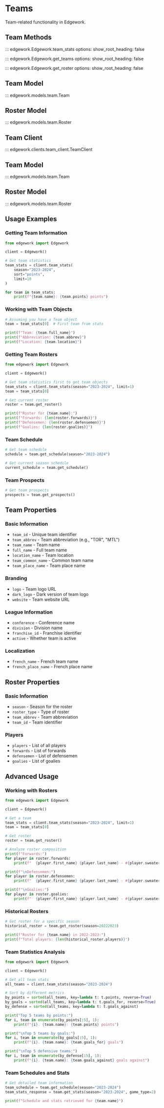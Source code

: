 # Teams

Team-related functionality in Edgework.

## Team Methods

::: edgework.Edgework.team_stats
    options:
      show_root_heading: false

::: edgework.Edgework.get_teams
    options:
      show_root_heading: false

::: edgework.Edgework.get_roster
    options:
      show_root_heading: false

## Team Model

::: edgework.models.team.Team

## Roster Model

::: edgework.models.team.Roster

## Team Client

::: edgework.clients.team_client.TeamClient

## Team Model

::: edgework.models.team.Team

## Roster Model

::: edgework.models.team.Roster

## Usage Examples

### Getting Team Information

```python
from edgework import Edgework

client = Edgework()

# Get team statistics
team_stats = client.team_stats(
    season="2023-2024",
    sort="points",
    limit=10
)

for team in team_stats:
    print(f"{team.name}: {team.points} points")
```

### Working with Team Objects

```python
# Assuming you have a Team object
team = team_stats[0]  # First team from stats

print(f"Team: {team.full_name}")
print(f"Abbreviation: {team.abbrev}")
print(f"Location: {team.location}")
```

### Getting Team Rosters

```python
from edgework import Edgework

client = Edgework()

# Get team statistics first to get team objects
team_stats = client.team_stats(season="2023-2024", limit=1)
team = team_stats[0]

# Get current roster
roster = team.get_roster()

print(f"Roster for {team.name}:")
print(f"Forwards: {len(roster.forwards)}")
print(f"Defensemen: {len(roster.defensemen)}")
print(f"Goalies: {len(roster.goalies)}")
```

### Team Schedule

```python
# Get team schedule
schedule = team.get_schedule(season="2023-2024")

# Get current season schedule
current_schedule = team.get_schedule()
```

### Team Prospects

```python
# Get team prospects
prospects = team.get_prospects()
```

## Team Properties

### Basic Information
- `team_id` - Unique team identifier
- `team_abbrev` - Team abbreviation (e.g., "TOR", "MTL")
- `team_name` - Team name
- `full_name` - Full team name
- `location_name` - Team location
- `team_common_name` - Common team name
- `team_place_name` - Team place name

### Branding
- `logo` - Team logo URL
- `dark_logo` - Dark version of team logo
- `website` - Team website URL

### League Information
- `conference` - Conference name
- `division` - Division name
- `franchise_id` - Franchise identifier
- `active` - Whether team is active

### Localization
- `french_name` - French team name
- `french_place_name` - French place name

## Roster Properties

### Basic Information
- `season` - Season for the roster
- `roster_type` - Type of roster
- `team_abbrev` - Team abbreviation
- `team_id` - Team identifier

### Players
- `players` - List of all players
- `forwards` - List of forwards
- `defensemen` - List of defensemen
- `goalies` - List of goalies

## Advanced Usage

### Working with Rosters

```python
from edgework import Edgework

client = Edgework()

# Get a team
team_stats = client.team_stats(season="2023-2024", limit=1)
team = team_stats[0]

# Get roster
roster = team.get_roster()

# Analyze roster composition
print(f"Forwards:")
for player in roster.forwards:
    print(f"  {player.first_name} {player.last_name} - #{player.sweater_number}")

print(f"\nDefensemen:")
for player in roster.defensemen:
    print(f"  {player.first_name} {player.last_name} - #{player.sweater_number}")

print(f"\nGoalies:")
for player in roster.goalies:
    print(f"  {player.first_name} {player.last_name} - #{player.sweater_number}")
```

### Historical Rosters

```python
# Get roster for a specific season
historical_roster = team.get_roster(season=20222023)

print(f"Roster for {team.name} in 2022-2023:")
print(f"Total players: {len(historical_roster.players)}")
```

### Team Statistics Analysis

```python
from edgework import Edgework

client = Edgework()

# Get all team stats
all_teams = client.team_stats(season="2023-2024")

# Sort by different metrics
by_points = sorted(all_teams, key=lambda t: t.points, reverse=True)
by_goals = sorted(all_teams, key=lambda t: t.goals_for, reverse=True)
by_defense = sorted(all_teams, key=lambda t: t.goals_against)

print("Top 5 teams by points:")
for i, team in enumerate(by_points[:5], 1):
    print(f"{i}. {team.name}: {team.points} points")

print("\nTop 5 teams by goals:")
for i, team in enumerate(by_goals[:5], 1):
    print(f"{i}. {team.name}: {team.goals_for} goals")

print("\nTop 5 defensive teams:")
for i, team in enumerate(by_defense[:5], 1):
    print(f"{i}. {team.name}: {team.goals_against} goals against")
```

### Team Schedules and Stats

```python
# Get detailed team information
team_schedule = team.get_schedule(season="2023-2024")
team_stats_response = team.get_stats(season="2023-2024", game_type=2)

print(f"Schedule and stats retrieved for {team.name}")
```
